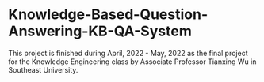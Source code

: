 # Knowledge-Based-Question-Answering-KB-QA-System

This project is finished during April, 2022 - May, 2022 as the final project for the Knowledge Engineering class by Associate Professor Tianxing Wu in Southeast University.
